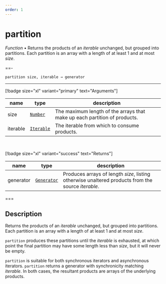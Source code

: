 ```yaml
---
order: 1
---
```

# partition

_Function_ &bull; Returns the products of an _iterable_ unchanged, but grouped into partitions. Each partition is an array with a length of at least 1 and at most _size_.


==- <pre><code>partition size, iterable &rarr; generator</code></pre>
<hr>

[!badge size="xl" variant="primary" text="Arguments"]

| name | type | description |
|------|------|-------------|
|size|[`Number`][Number]|The maximum length of the arrays that make up each partition of products.|
|iterable|[`Iterable`][Iterable]|The iterable from which to consume products.|

<br>

[!badge size="xl" variant="success" text="Returns"]

| name | type | description |
|------|------|-------------|
|generator|[`Generator`][Global]|Produces arrays of length _size_, listing otherwise unaltered products from the source _iterable_.|



===


## Description

Returns the products of an _iterable_ unchanged, but grouped into partitions. Each partition is an array with a length of at least 1 and at most _size_.

`partition` produces these partitions until the _iterable_ is exhausted, at which point the final partition may have some length less than _size_, but it will never be empty.

`partition` is suitable for both synchronous iterators and asynchronous iterators. `partition` returns a generator with synchronicity matching _iterable_. In both cases, the resultant products are arrays of the underlying products.


[Number]: https://developer.mozilla.org/en-US/docs/Web/JavaScript/Reference/Global_Objects/Number
[Iterable]: #
[Global]: #
